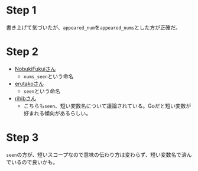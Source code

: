 # Step 1

書き上げて気づいたが、`appeared_num`を`appeared_nums`とした方が正確だ。

# Step 2

- [NobukiFukuiさん](https://github.com/NobukiFukui/Grind75-ProgrammingTraining/pull/39)
	- `nums_seen`という命名
- [erutakoさん](https://github.com/erutako/leetcode/pull/5)
	- `seen`という命名
- [rihibさん](https://github.com/rihib/leetcode/pull/4)
	- こちらも`seen`、短い変数名について議論されている。Goだと短い変数が好まれる傾向があるらしい。

# Step 3

`seen`の方が、短いスコープなので意味の伝わり方は変わらず、短い変数名で済んでいるので良いかも。
